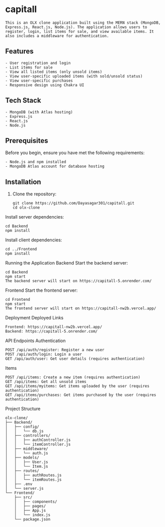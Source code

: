 
# capitall
```
This is an OLX clone application built using the MERN stack (MongoDB, Express.js, React.js, Node.js). The application allows users to register, login, list items for sale, and view available items. It also includes a middleware for authentication.
```
## Features
```
- User registration and login
- List items for sale
- View all listed items (only unsold items)
- View user-specific uploaded items (with sold/unsold status)
- View user-specific purchases
- Responsive design using Chakra UI
```
## Tech Stack
```
- MongoDB (with Atlas hosting)
- Express.js
- React.js
- Node.js
```

## Prerequisites

Before you begin, ensure you have met the following requirements:
```
- Node.js and npm installed
- MongoDB Atlas account for database hosting
```

## Installation

1. Clone the repository:
   ```
   git clone https://github.com/Dayasagar301/capitall.git
   cd olx-clone
   ```
Install server dependencies:

```
cd Backend
npm install
```
Install client dependencies:

```
cd ../Frontend
npm install

```


Running the Application
Backend
Start the backend server:

```
cd Backend
npm start
The backend server will start on https://capitall-5.onrender.com/
```
Frontend
Start the frontend server:

```
cd Frontend
npm start
The frontend server will start on https://capitall-nw2b.vercel.app/
```

Deployment
Deployed Links
```
Frontend: https://capitall-nw2b.vercel.app/
Backend: https://capitall-5.onrender.com/
```
API Endpoints
Authentication
```
POST /api/auth/register: Register a new user
POST /api/auth/login: Login a user
GET /api/auth/user: Get user details (requires authentication)
```
Items
```
POST /api/items: Create a new item (requires authentication)
GET /api/items: Get all unsold items
GET /api/items/myitems: Get items uploaded by the user (requires authentication)
GET /api/items/purchases: Get items purchased by the user (requires authentication)
```
Project Structure

```
olx-clone/
├── Backend/
│   ├── config/
│   │   └── db.js
│   ├── controllers/
│   │   ├── authController.js
│   │   └── itemController.js
│   ├── middleware/
│   │   └── auth.js
│   ├── models/
│   │   ├── User.js
│   │   └── Item.js
│   ├── routes/
│   │   ├── authRoutes.js
│   │   └── itemRoutes.js
│   ├── .env
│   └── server.js
└── Frontend/
    ├── src/
    │   ├── components/
    │   ├── pages/
    │   ├── App.js
    │   └── index.js
    └── package.json
```
